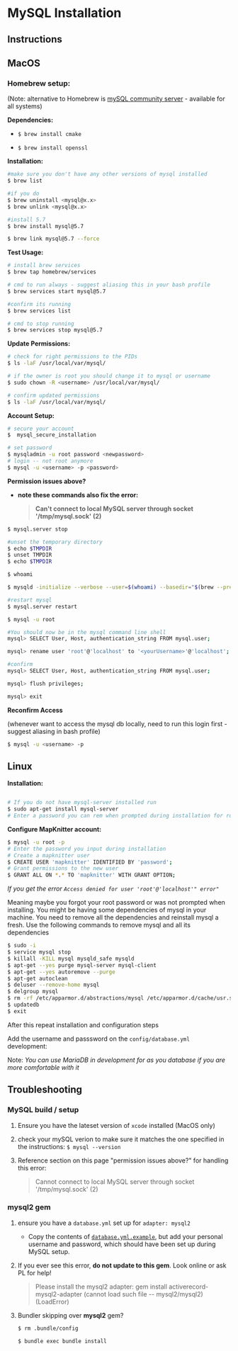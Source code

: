 # MySQL Installation

## Instructions


## MacOS

### Homebrew setup:

(Note: alternative to Homebrew is [mySQL community server](https://dev.mysql.com/downloads/mysql/5.7.html#downloads) - available for all systems)

**Dependencies:**

- `$ brew install cmake`


- `$ brew install openssl`


**Installation:**

```Bash
#make sure you don't have any other versions of mysql installed
$ brew list

#if you do
$ brew uninstall <mysql@x.x>
$ brew unlink <mysql@x.x>

#install 5.7
$ brew install mysql@5.7

$ brew link mysql@5.7 --force
```

**Test Usage:**

```Bash
# install brew services 
$ brew tap homebrew/services

# cmd to run always - suggest aliasing this in your bash profile
$ brew services start mysql@5.7

#confirm its running
$ brew services list

# cmd to stop running
$ brew services stop mysql@5.7

```

**Update Permissions:**

```Bash
# check for right permissions to the PIDs
$ ls -laF /usr/local/var/mysql/

# if the owner is root you should change it to mysql or username
$ sudo chown -R <username> /usr/local/var/mysql/

# confirm updated permissions
$ ls -laF /usr/local/var/mysql/

```

**Account Setup:**

```Bash
# secure your account
$  mysql_secure_installation   

# set password
$ mysqladmin -u root password <newpassword>  
# login -- not root anymore
$ mysql -u <username> -p <password>       

```

**Permission issues above?**

- **note these commands also fix the error: <blockquote>Can't connect to local MySQL server through socket '/tmp/mysql.sock' (2)**</blockquote>

```Bash
$ mysql.server stop

#unset the temporary directory
$ echo $TMPDIR
$ unset TMPDIR
$ echo $TMPDIR

$ whoami

$ mysqld -initialize --verbose --user=$(whoami) --basedir="$(brew --prefix mysql)" --datadir=/usr/local/var/mysql --tmpdir=/tmp

#restart mysql
$ mysql.server restart

$ mysql -u root

#You should now be in the mysql command line shell
mysql> SELECT User, Host, authentication_string FROM mysql.user;

mysql> rename user 'root'@'localhost' to '<yourUsername>'@'localhost';

#confirm
mysql> SELECT User, Host, authentication_string FROM mysql.user; 

mysql> flush privileges;

mysql> exit

```

**Reconfirm Access**

(whenever want to access the mysql db locally, need to run this login first - suggest aliasing in bash profile)

```Bash
$ mysql -u <username> -p
```


## Linux

**Installation:**

```Bash

# If you do not have mysql-server installed run
$ sudo apt-get install mysql-server
# Enter a password you can rem when prompted during installation for root

```
**Configure MapKnitter account:**

```Bash
$ mysql -u root -p
# Enter the password you input during installation
# Create a mapknitter user
$ CREATE USER 'mapknitter' IDENTIFIED BY 'password';
# Grant permissions to the new user
$ GRANT ALL ON *.* TO 'mapknitter' WITH GRANT OPTION;

```

_If you get the error `Access denied for user 'root'@'localhost'" error"`_  

Meaning maybe you forgot your root password or was not prompted when installing. 
You might be having some dependencies of mysql in your machine. You need to remove all the dependencies and reinstall mysql a fresh. 
Use the following commands to remove mysql and all its dependencies

```Bash
$ sudo -i
$ service mysql stop
$ killall -KILL mysql mysqld_safe mysqld
$ apt-get --yes purge mysql-server mysql-client
$ apt-get --yes autoremove --purge
$ apt-get autoclean
$ deluser --remove-home mysql
$ delgroup mysql
$ rm -rf /etc/apparmor.d/abstractions/mysql /etc/apparmor.d/cache/usr.sbin.mysqld /etc/mysql /var/lib/mysql /var/log/mysql* /var/log/upstart/mysql.log* /var/run/mysqld
$ updatedb
$ exit

````
After this repeat installation and configuration steps


Add the username and passsword on the `config/database.yml` development:

Note: _You can use MariaDB in development for as you database if you are more comfortable with it_

## Troubleshooting

### MySQL build / setup

1. Ensure you have the lateset version of `xcode` installed (MacOS only)

2. check your mySQL verion to make sure it matches the one specified in the instructions: `$ mysql --version`

3) Reference section on this page "permission issues above?" for handling this error:

    <blockquote>
    Cannot connect to local MySQL server through socket '/tmp/mysql.sock' (2)
    </blockquote>

### mysql2 gem

1.  ensure you have a `database.yml` set up for `adapter: mysql2`

    -   Copy the contents of [`database.yml.example`](config/database.yml.example), but add your personal username and password, which should have been set up during MySQL setup.


5.  If you ever see this error, **do not update to this gem**. Look online or ask PL for help!
    <blockquote>
    Please install the mysql2 adapter: gem install activerecord-mysql2-adapter (cannot load such file -- mysql2/mysql2) (LoadError)
    </blockquote>

6. Bundler skipping over **mysql2** gem?

    ``` Bash
    $ rm .bundle/config

    $ bundle exec bundle install
    ```
